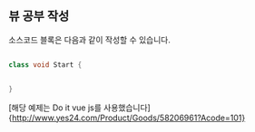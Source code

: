 ## 뷰 공부 작성

소스코드 블록은 다음과 같이 작성할 수 있습니다.

```java

class void Start {


} 


```

[해당 예제는 Do it vue js를 사용했습니다] {http://www.yes24.com/Product/Goods/58206961?Acode=101}
